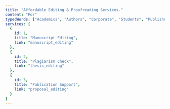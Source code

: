 ```yaml
---
title: "Affordable Editing & Proofreading Services."
content: "For"
typedWords: ["Academics", "Authors", "Corporate", "Students", "Publishers"]
services: [
  {
    id: 1,
    title: "Manuscript Editing",
    link: "manuscript_editing"
  },
  {
    id: 2,
    title: "Plagiarism Check",
    link: "thesis_editing"
  },
  {
    id: 3,
    title: "Publication Support",
    link: "proposal_editing"
  }
]
---
```

